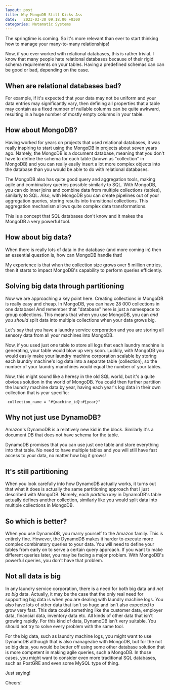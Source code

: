 ```yaml
---
layout: post
title: Why MongoDB Still Kicks Ass
date:   2023-03-30 09.18.00 +0300
categories: Metamatic Systems
---
```


The springtime is coming. So it's more relevant than ever to start
thinking how to manage your many-to-many relationships!

Now, if you ever worked with relational databases, this is rather trivial.
I know that many people hate relational databases because of their
rigid schema requirements on your tables. Having a predefined schemas can 
can be good or bad, depending on the case. 

## When are relational databases bad?

For example, if it's expected that your data may not be uniform
and your data entries may significantly vary, then defining all
properties that a table may contain as a fixed number of nullable columns
can be quite awkward, resulting in a huge number of mostly empty columns in your table.

## How about MongoDB?

Having worked for years on projects that used relational databases,
it was really inspiring to start using the MongoDB in projects about seven years ago. 
Namely, the MongoDB is a document database, meaning that you don't have to define the schema
for each table (known as "collection" in MongoDB) and you can really
easily insert a lot more complex objects into the database than you would
be able to do with relational databases.

The MongoDB also has quite good query and aggregation tools, making
agile and combinatory queries possible similarly to SQL. With MongoDB,
you can do inner joins and combine data from multiple collections (tables),
similarly to SQL. Also, with MongoDB you can create pipelines out of 
your aggregation queries, storing results into transitional collections.
This aggregation mechanism allows quite complex data transformations.

This is a concept that SQL databases don't know and it makes
the MongoDB a very powerful tool.

## How about big data?

When there is really lots of data in the database (and more coming in)
then an essential question is, how can MongoDB handle that!

My experience is that when the collection size grows over 5 million
entries, then it starts to impact MongoDB's capability to perform
queries efficiently.

## Solving big data through partitioning

Now we are approaching a key point here. Creating collections in MongoDB
is really easy and cheap. In MongoDB, you can have 28 000 collections in
one database! And remember that "database" here is just a namespace 
to group collections. This means that when you use MongoDB, you can *and you should*
split data into multiple collections when your data grows big.

Let's say that you have a laundry service corporation and you are storing
all sensory data from all your machines into MongoDB.

Now, if you used just one table to store all logs that each
laundry machine is generating, your table would blow up very soon.
Luckily, with MongoDB you would easily make your laundry machine corporation
scalable by storing each laundry machine's log data into a separate table (collection),
so the number of your laundry manchines would equal the number of your tables.

Now, this might sound like a heresy in the old SQL world, but it's a quite
obvious solution in the world of MongoDB. You could then further partition
the laundry machine data by year, having each year's log data in their
own collection that is year specific: 

```
 collection_name = "#{machine_id}:#{year}"
```

## Why not just use DynamoDB?

Amazon's DynamoDB is a relatively new kid in the block. Similarly it's a document DB
that does not have schema for the table.

DynamoDB promises that you can use just one table and store everything into
that table. No need to have multiple tables and you will still have fast access
to your data, no matter how big it grows!

## It's still partitioning

When you look carefully into how DynamoDB actually works, it turns out 
that what it does is actually the same partitioning approach that I just described
with MongoDB. Namely, each *partition key* in DynamoDB's table actually
defines another collection, similarly like you would split data into multiple collections
in MongoDB.

## So which is better?

When you use DynamoDB, you marry yourself to the Amazon family.
This is entirely fine. However, the DynamoDB makes it harder to execute 
more complex combinatory queries to your data. You will need to define your tables from early
on to serve a certain query approach. If you want to make different queries
later, you may be facing a major problem. With MongoDB's powerful queries, you
don't have that problem.

## Not all data is big

In any laundry service corporation, there is a need for both big data
and *not so big* data. Actually, it may be the case that the only real need
for supporting big data is when you are dealing with laundry machine logs.
You also have lots of other data that isn't so huge and isn't also expected
to grow very fast. This data could something like the customer data,
employer data, financial data, inventory data etc. All kinds of other data
that isn't growing rapidly. For this kind of data, DynamoDB isn't very suitable.
You should not try to solve every problem with the same tool. 

For the big data, such as laundry machine logs, you might want to use DynamoDB
although that is also manageabe with MongoDB, but for the not so big data,
you would be better off using some other database solution that is more competent
in making agile queries, such a MongoDB. In those cases, 
you might want to consider even more traditional SQL
databases, such as PostGRE and even some MySQL type of thing.

Just saying!

Cheers!
